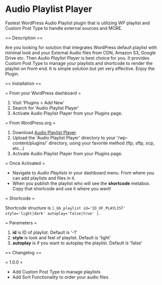 # Audio Playlist Player #

Fastest WordPress Audio Playlist plugin that is utilizing WP playlist and Custom Post Type to handle external sources and MORE.

== Description ==

Are you looking for solution that integrates WordPress default playlist with minimal look and your External Audio files from CDN, Amazon S3, Google Drive etc. Then *Audio Playlist Player* is best choice for you.
It provides Custom Post Type to manage your playlists and shortcode to render the playlist on front-end. It is simple solution but yet very effective. Enjoy the Plugin.

== Installation ==

= From your WordPress dashboard =

1. Visit 'Plugins > Add New'
2. Search for 'Audio Playlist Player'
3. Activate Audio Playlist Player from your Plugins page. 

= From WordPress.org =

1. Download [Audio Playlist Player](#).
2. Upload the 'Audio Playlist Player' directory to your '/wp-content/plugins/' directory, using your favorite method (ftp, sftp, scp, etc...)
3. Activate Audio Playlist Player from your Plugins page.

= Once Activated =

* Navigate to *Audio Playlists* in your dashboard menu. From where you can add playlists and files in it.
* When you publish the playlist who will see the **shortcode** metabox. Copy that shortcode and use it where you want!

= Shortcode =

Shortcode structure is `[_bb_playlist id='ID_OF_PLAYLIST' style='light|dark' autoplay='false|true' ]`.

= Parameters =

1. **id** is ID of playlist. Default is '-1'
2. **style** is look and feel of playlist. Default is 'light'
3. **autoplay** is if you want to autoplay the playlist. Default is 'false'

== Changelog ==

= 1.0.0 =

* Add Custom Post Type to manage playlists
* Add Sort Functionality to order your audio files
